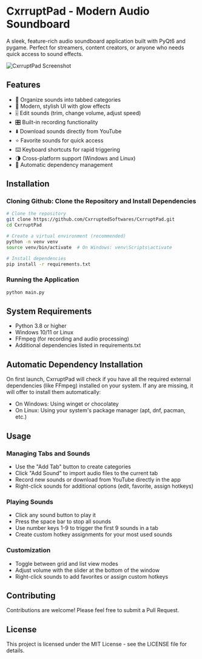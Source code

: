# CxrruptPad - Modern Audio Soundboard

A sleek, feature-rich audio soundboard application built with PyQt6 and pygame. Perfect for streamers, content creators, or anyone who needs quick access to sound effects.

![CxrruptPad Screenshot](https://i.imgur.com/YourScreenshotHere.png)

## Features

- 🎵 Organize sounds into tabbed categories
- 🌈 Modern, stylish UI with glow effects
- 🎚️ Edit sounds (trim, change volume, adjust speed)
- 🎛️ Built-in recording functionality
- ⬇️ Download sounds directly from YouTube
- ⭐ Favorite sounds for quick access
- ⌨️ Keyboard shortcuts for rapid triggering
- 🌗 Cross-platform support (Windows and Linux)
- 🔄 Automatic dependency management

## Installation

### Cloning Github: Clone the Repository and Install Dependencies

```bash
# Clone the repository
git clone https://github.com/CxrruptedSoftwares/CxrruptPad.git
cd CxrruptPad

# Create a virtual environment (recommended)
python -m venv venv
source venv/bin/activate  # On Windows: venv\Scripts\activate

# Install dependencies
pip install -r requirements.txt
```

### Running the Application

```bash
python main.py
```

## System Requirements

- Python 3.8 or higher
- Windows 10/11 or Linux
- FFmpeg (for recording and audio processing)
- Additional dependencies listed in requirements.txt

## Automatic Dependency Installation

On first launch, CxrruptPad will check if you have all the required external dependencies (like FFmpeg) installed on your system. If any are missing, it will offer to install them automatically:

- On Windows: Using winget or chocolatey
- On Linux: Using your system's package manager (apt, dnf, pacman, etc.)

## Usage

### Managing Tabs and Sounds

- Use the "Add Tab" button to create categories
- Click "Add Sound" to import audio files to the current tab
- Record new sounds or download from YouTube directly in the app
- Right-click sounds for additional options (edit, favorite, assign hotkeys)

### Playing Sounds

- Click any sound button to play it
- Press the space bar to stop all sounds
- Use number keys 1-9 to trigger the first 9 sounds in a tab
- Create custom hotkey assignments for your most used sounds

### Customization

- Toggle between grid and list view modes
- Adjust volume with the slider at the bottom of the window
- Right-click sounds to add favorites or assign custom hotkeys

## Contributing

Contributions are welcome! Please feel free to submit a Pull Request.

## License

This project is licensed under the MIT License - see the LICENSE file for details. 
